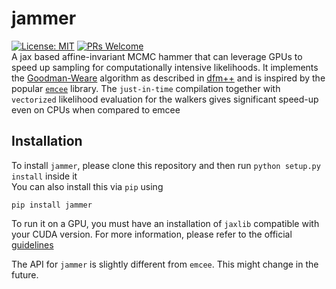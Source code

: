 # jammer
[![License: MIT](https://img.shields.io/badge/License-MIT-yellow.svg)](https://opensource.org/licenses/MIT) 
[![PRs Welcome](https://img.shields.io/badge/PRs-welcome-brightgreen.svg?style=flat-square)](http://makeapullrequest.com) \
A jax based affine-invariant MCMC hammer that can leverage GPUs to speed up sampling for computationally intensive likelihoods. It implements the [Goodman-Weare](https://msp.org/camcos/2010/5-1/p04.xhtml) algorithm as described in [dfm++](https://arxiv.org/abs/1202.3665) and is inspired by the popular [`emcee`](https://github.com/dfm/emcee) library. The `just-in-time` compilation together with `vectorized` likelihood evaluation for the walkers gives significant speed-up even on CPUs when compared to emcee

## Installation
To install `jammer`, please clone this repository and then run `python setup.py install` inside it \
You can also install this via `pip` using
```
pip install jammer
```
To run it on a GPU, you must have an installation of `jaxlib` compatible with your CUDA version. For more information, please refer to the official [guidelines](https://github.com/google/jax#installation) 

The API for `jammer` is slightly different from `emcee`. This might change in the future.
